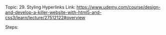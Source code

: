 Topic: 29. Styling Hyperlinks
Link: https://www.udemy.com/course/design-and-develop-a-killer-website-with-html5-and-css3/learn/lecture/27512122#overview



Steps: 









